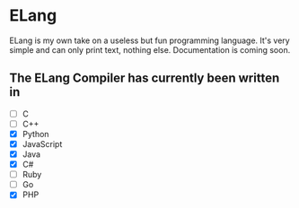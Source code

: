 # ELang

ELang is my own take on a useless but fun programming language. It's very simple and can only print text, nothing else. Documentation is coming soon.

## The ELang Compiler has currently been written in
- [ ] C
- [ ] C++
- [x] Python
- [x] JavaScript
- [x] Java
- [x] C#
- [ ] Ruby
- [ ] Go
- [x] PHP
